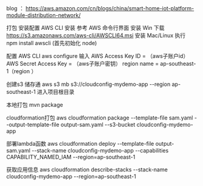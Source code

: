 
blog ： https://aws.amazon.com/cn/blogs/china/smart-home-iot-platform-module-distribution-network/

打包
安装配置 AWS CLI
安装
参考 AWS 命令行界面 安装
Win 下载 https://s3.amazonaws.com/aws-cli/AWSCLI64.msi 安装
Mac/Linux 执行 npm install awscli (首先初始化 node)

配置 AWS CLI
aws configure
输入 AWS Access Key ID  = （aws子账户id）
AWS Secret Access Key = （aws子账户密钥）
region name = ap-southeast-1（region ）

创建s3 储存通
aws s3 mb s3://cloudconfig-mydemo-app --region ap-southeast-1
进入项目根目录

本地打包
mvn package

cloudformation打包
aws cloudformation package --template-file sam.yaml --output-template-file output-sam.yaml --s3-bucket cloudconfig-mydemo-app

部署lambda函数
aws cloudformation deploy --template-file output-sam.yaml --stack-name cloudconfig-mydemo-app  --capabilities CAPABILITY_NAMED_IAM --region=ap-southeast-1

获取应用信息
aws cloudformation describe-stacks --stack-name cloudconfig-mydemo-app --region=ap-southeast-1




